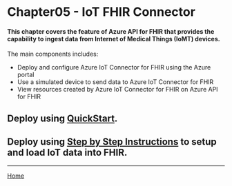 # Chapter05 - IoT FHIR Connector

#### This chapter covers the feature of Azure API for FHIR that provides the capability to ingest data from Internet of Medical Things (IoMT) devices. 

The main components includes:
   * Deploy and configure Azure IoT Connector for FHIR using the Azure portal
   * Use a simulated device to send data to Azure IoT Connector for FHIR
   * View resources created by Azure IoT Connector for FHIR on Azure API for FHIR

## Deploy using [QuickStart](https://docs.microsoft.com/en-us/azure/healthcare-apis/iot-fhir-portal-quickstart).

## Deploy using [Step by Step Instructions](https://github.com/microsoft/OpenHack-FHIR/tree/main/Challenge04-IoTFHIRConnector) to setup and load IoT data into FHIR.

*** 

[Home](https://github.com/cyberuna/AI-Starter-Kit-OnFHIR)
